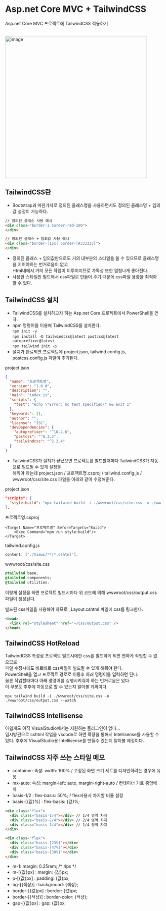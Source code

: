 # Asp.net Core MVC + TailwindCSS                 
Asp.net Core MVC 프로젝트에 TailwindCSS 적용하기      
<br />

<img width="459" alt="image" src="https://user-images.githubusercontent.com/52397976/176645754-327f0c36-3fa5-4dd5-9064-3100e42b6099.png">


## TailwindCSS란
- Bootstrap과 마찬가지로 정의된 클래스명을 사용하면서도 정의된 클래스명 + 임의값 설정이 가능하다.<br />
```html
// 정의된 클래스 사용 예시
<div class="border-1 border-red-100">
</div>

// 정의된 클래스 + 임의값 사용 예시
<div class="border-[1px] border-[#333333]">
</div>
```
- 정의된 클래스 + 임의값만으로도 거의 대부분의 스타일을 쓸 수 있으므로 클래스명을 지어야하는 번거로움이 없고<br />
Html내에서 거의 모든 작업이 이루어지므로 가독성 또한 엄청나게 좋아진다.
- 사용한 스타일만 빌드해서 css파일로 만들어 주기 때문에 css파일 용량을 최적화 할 수 있다.

## TailwindCSS 설치
- TailwindCSS를 설치하고자 하는 Asp.net Core 프로젝트에서 PowerShell을 연다.
- npm 명령어를 이용해 TailwindCSS를 설치한다.<br />
`npm init -y`<br />
`npm install -D tailwindcss@latest postcss@latest autoprefixer@latest`<br />
`npx tailwind init -p`<br />
- 설치가 완료되면 프로젝트에 project.json, tailwind.config.js, postcss.config.js 파일이 추가된다.

project.json 
```json
{
  "name": "프로젝트명",
  "version": "1.0.0",
  "description": "",
  "main": "index.js",
  "scripts": {
    "test": "echo \"Error: no test specified\" && exit 1"
  },
  "keywords": [],
  "author": "",
  "license": "ISC",
  "devDependencies": {
    "autoprefixer": "^10.2.6",
    "postcss": "^8.3.5",
    "tailwindcss": "^2.2.4"
  }
}
``` 

- TailwindCSS가 설치가 끝났으면 프로젝트를 빌드할때마다 TailwindCSS가 자동으로 빌드될 수 있게 설정을<br />
해줘야 하는데 project.json / 프로젝트명.csproj / tailwind.config.js / wwwroot/css/site.css 파일을 아래와 같이 수정해준다.

project.json
```json
"scripts": {
  "style:build": "npx tailwind build -i ./wwwroot/css/site.css -o ./wwwroot/css/output.css"
},
```

프로젝트명.csproj
```csproj
<Target Name="프로젝트명" BeforeTargets="Build">
    <Exec Command="npm run style:build"/>
</Target>
```

tailwind.config.js
```js
content: ['./Views/**/*.cshtml'],
```

wwwroot/css/site.css
```css
@tailwind base;
@tailwind components;
@tailwind utilities;
```

이렇게 설정을 하면 프로젝트 빌드시마다 위 코드에 의해 wwwroot/css/output.css 파일이 생성된다.

빌드된 css파일을 사용해야 하므로 _Layout.cshtml 파일에 css를 링크한다.
```html
<head>
  <link rel="stylesheet" href="~/css/output.css" />
</head>
```

## TailwindCSS HotReload 
TailwindCSS 특성상 프로젝트 빌드시에만 css를 빌드하게 되면 편하게 작업할 수 없으므로<br />
파일 수정시에도 바로바로 css파일이 빌드될 수 있게 해줘야 한다.<br />
PowerShell을 열고 프로젝트 경로로 이동후 아래 명령어를 입력하면 된다.<br />
물론 작업할때마다 아래 명령어를 실행시켜줘야 하는 번거로움은 있다.<br />
이 부분도 추후에 자동으로 할 수 있는지 알아볼 계획이다.
```npm
npx tailwind build -i ./wwwroot/css/site.css -o ./wwwroot/css/output.css --watch
```


## TailwindCSS Intellisense
아쉽게도 아직 VisualStudio에서는 지원하는 플러그인이 없다...<br />
임시방편으로 cshtml 작업을 vscode로 하면 확장을 통해서 Intellisense를 사용할 수 있다.
추후에 VisualStudio용 Intellisense를 만들수 있는지 알아볼 예정이다.


## TailwindCSS 자주 쓰는 스타일 메모
- container: 속성: width: 100% / 고정된 화면 크기 세트를 디자인하려는 경우에 유용<br />
- mx-auto: 속성: margin-left: auto, margin-right-auto / 컨테이너 가로 중앙배치<br />
- basis-1/2 : flex-basis: 50%; / flex사용시 차지할 비율 설정
- basis-[{값}%] : flex-basis: {값}%; 
```html
<div class="flex">
  <div class="basis-1/4"></div> // 1/4 영역 차지
  <div class="basis-2/4"></div> // 2/4 영역 차지 
  <div class="basis-1/4"></div> // 1/4 영역 차지
</div>

<div class="flex">
  <div class="basis-[23%]"></div>
  <div class="basis-[47%]"></div>
  <div class="basis-[30%]"></div>
</div>
```


- m-1: margin: 0.25rem; /* 4px */
- m-[{값}px] : margin: {값}px;
- p-[{값}px] : padding: {값}px;
- bg-[{색상}] : background: {색상};
- border-[{값}px] : border: {값}px;
- border-[{색상}] : border-color: {색상};
- gap-[{값}px] : gap: {값}px;

